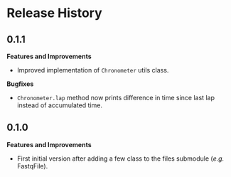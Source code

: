 Release History
===============

0.1.1
-----

**Features and Improvements**

- Improved implementation of `Chronometer` utils class.

**Bugfixes**

- `Chronometer.lap` method now prints difference in time since last lap instead of accumulated time.

0.1.0
-----

**Features and Improvements**

- First initial version after adding a few class to the files submodule (_e.g._ FastqFile).

